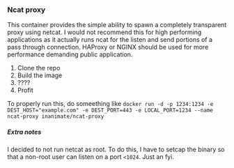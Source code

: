 ### Ncat proxy 

This container provides the simple ability to spawn a completely transparent proxy using netcat. I would not recommend this for high performing applications as it actually runs ncat for the listen and send portions of a pass through connection.
HAProxy or NGINX should be used for more performance demanding public application.


1. Clone the repo
2. Build the image
3. ????
4. Profit


To properly run this, do someething like `docker run -d -p 1234:1234 -e DEST_HOST="example.com" -e DEST_PORT=443 -e LOCAL_PORT=1234 --name ncat-proxy inanimate/ncat-proxy`

##### Extra notes

I decided to not run netcat as root. To do this, I have to setcap the binary so that a non-root user can listen on a port `<1024`. Just an fyi.

